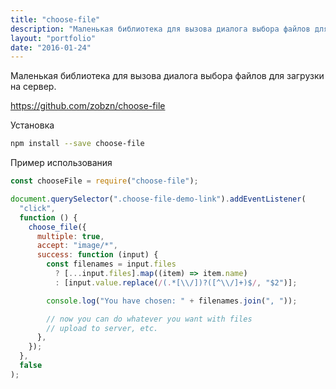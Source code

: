 ```yaml
---
title: "choose-file"
description: "Маленькая библиотека для вызова диалога выбора файлов для загрузки на сервер"
layout: "portfolio"
date: "2016-01-24"
---
```


Маленькая библиотека для вызова диалога выбора файлов для загрузки на сервер.

https://github.com/zobzn/choose-file

Установка

```bash
npm install --save choose-file
```

Пример использования

```javascript
const chooseFile = require("choose-file");

document.querySelector(".choose-file-demo-link").addEventListener(
  "click",
  function () {
    choose_file({
      multiple: true,
      accept: "image/*",
      success: function (input) {
        const filenames = input.files
          ? [...input.files].map((item) => item.name)
          : [input.value.replace(/(.*[\\/])?([^\\/]+)$/, "$2")];

        console.log("You have chosen: " + filenames.join(", "));

        // now you can do whatever you want with files
        // upload to server, etc.
      },
    });
  },
  false
);
```
